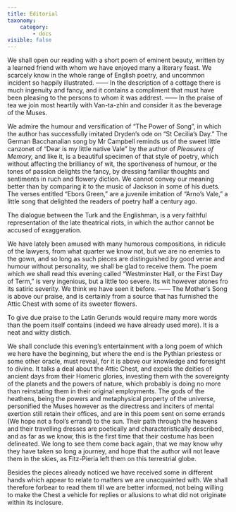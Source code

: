 ```yaml
---
title: Editorial
taxonomy:
    category:
        - docs
visible: false
---
```


We shall open our reading with a short poem of eminent beauty, written by a learned friend with whom we have enjoyed many a literary feast. We scarcely know in the whole range of English poetry, and uncommon incident so happily illustrated. —— In the description of a cottage there is much ingenuity and fancy, and it contains a compliment that must have been pleasing to the persons to whom it was addrest. —— In the praise of tea we join most heartily with Van-ta-zhin and consider it as the beverage of the Muses.

We admire the humour and versification of “The Power of Song”, in which the author has successfully imitated Dryden’s ode on “St Cecilia’s Day.” The German Bacchanalian song by Mr Campbell reminds us of the sweet little canzonet of “Dear is my little native Vale” by the author of *Pleasures of Memory,* and like it, is a beautiful specimen of that style of poetry, which without affecting the brilliancy of wit, the sportiveness of humour, or the tones of passion delights the fancy, by dressing familiar thoughts and sentiments in ruch and flowery diction. We cannot convey our meaning better than by comparing it to the music of Jackson in some of his duets. The verses entitled “Ebors Green,” are a juvenile imitation of “Arno’s Vale,” a little song that delighted the readers of poetry half a century ago.

The dialogue between the Turk and the Englishman, is a very faithful representation of the late theatrical riots, in which the author cannot be accused of exaggeration.

We have lately been amused with many humorous compositions, in ridicule of the lawyers, from what quarter we know not, but we are no enemies to the gown, and so long as such pieces are distinguished by good verse and humour without personality, we shall be glad to receive them. The poem which we shall read this evening called “Westminster Hall, or the First Day of Term,” is very ingenious, but a little too severe. Its wit however atones fro its satiric severity. We think we have seen it before. —— The Mother’s Song is above our praise, and is certainly from a source that has furnished the Attic Chest with some of its sweeter flowers.

To give due praise to the Latin Gerunds would require many more words than the poem itself contains (indeed we have already used more). It is a neat and witty distich.

We shall conclude this evening’s entertainment with a long poem of which we here have the beginning, but where the end is the Pythian priestess or some other oracle, must reveal, for it is above our knowledge and foresight to divine. It talks a deal about the Attic Chest, and expels the deities of ancient days from their Homeric glories, investing them with the sovereignty of the planets and the powers of nature, which probably is doing no more than reinstating them in their original employments. The gods of the heathens, being the powers and metaphysical property of the universe, personified the Muses however as the directress and inciters of mental exertion still retain their offices, and are in this poem sent on some errands (We hope not a fool’s errand) to the sun. Their path through the heavens and their travelling dresses are poetically and characteristically described, and as far as we know, this is the first time that their costume has been delineated. We long to see them come back again, that we may know why they have taken so long a journey, and hope that the author will not leave them in the skies, as Fitz-Pieria left them on this terrestrial globe.

Besides the pieces already noticed we have received some in different hands which appear to relate to matters we are unacquainted with. We shall therefore forbear to read them till we are better informed, not being willing to make the Chest a vehicle for replies or allusions to what did not originate within its inclosure.
